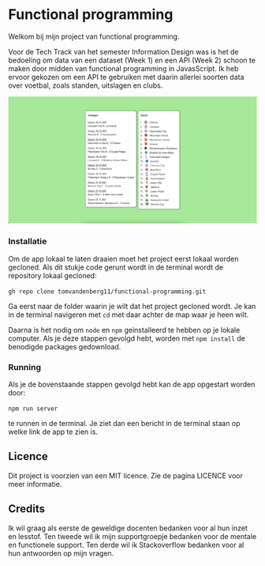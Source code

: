 # Functional programming

Welkom bij mijn project van functional programming. 

Voor de Tech Track van het semester Information Design was is het de bedoeling om data van een dataset (Week 1) en een API (Week 2)
schoon te maken door midden van functional programming in JavasScript. Ik heb ervoor gekozen om een API te gebruiken met daarin allerlei soorten data over voetbal, zoals standen, uitslagen en clubs.

![Home](images/homescreen.png "Homescreen")

### Installatie

Om de app lokaal te laten draaien moet het project eerst lokaal worden gecloned.
Als dit stukje code gerunt wordt in de terminal wordt de repository lokaal gecloned:

`gh repo clone tomvandenberg11/functional-programming.git`

Ga eerst naar de folder waarin je wilt dat het project gecloned wordt. Je kan in de terminal navigeren met `cd` met daar achter de map waar je heen wilt.

Daarna is het nodig om `node` en `npm` geinstalleerd te hebben op je lokale computer. Als je deze stappen gevolgd hebt, worden met `npm install` de benodigde packages gedownload.

### Running
Als je de bovenstaande stappen gevolgd hebt kan de app opgestart worden door:

`npm run server`

te runnen in de terminal.
Je ziet dan een bericht in de terminal staan op welke link de app te zien is.


## Licence
Dit project is voorzien van een MIT licence. Zie de pagina LICENCE voor meer informatie.

## Credits
Ik wil graag als eerste de geweldige docenten bedanken voor al hun inzet en lesstof. Ten tweede wil ik mijn supportgroepje bedanken voor de mentale en functionele support. Ten derde wil
ik Stackoverflow bedanken voor al hun antwoorden op mijn vragen. 
